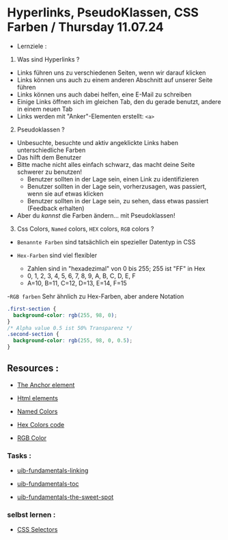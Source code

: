 # Hyperlinks, PseudoKlassen, CSS Farben / Thursday 11.07.24

- Lernziele :

1. Was sind Hyperlinks ?

- Links führen uns zu verschiedenen Seiten, wenn wir darauf klicken
- Links können uns auch zu einem anderen Abschnitt auf unserer Seite führen
- Links können uns auch dabei helfen, eine E-Mail zu schreiben
- Einige Links öffnen sich im gleichen Tab, den du gerade benutzt, andere in einem neuen Tab
- Links werden mit "Anker"-Elementen erstellt: `<a>`

2. Pseudoklassen ?

- Unbesuchte, besuchte und aktiv angeklickte Links haben unterschiedliche Farben
- Das hilft dem Benutzer
- Bitte mache nicht alles einfach schwarz, das macht deine Seite schwerer zu benutzen!
  - Benutzer sollten in der Lage sein, einen Link zu identifizieren
  - Benutzer sollten in der Lage sein, vorherzusagen, was passiert, wenn sie auf etwas klicken
  - Benutzer sollten in der Lage sein, zu sehen, dass etwas passiert (Feedback erhalten)
- Aber du _kannst_ die Farben ändern... mit Pseudoklassen!

3. Css Colors, `Named` colors, `HEX` colors, `RGB` colors ?

- `Benannte Farben` sind tatsächlich ein spezieller Datentyp in CSS

- `Hex-Farben` sind viel flexibler
  - Zahlen sind in "hexadezimal" von 0 bis 255; 255 ist "FF" in Hex
  - 0, 1, 2, 3, 4, 5, 6, 7, 8, 9, A, B, C, D, E, F
  - A=10, B=11, C=12, D=13, E=14, F=15

-`RGB farben` Sehr ähnlich zu Hex-Farben, aber andere Notation

```css
.first-section {
  background-color: rgb(255, 98, 0);
}
/* Alpha value 0.5 ist 50% Transparenz */
.second-section {
  background-color: rgb(255, 98, 0, 0.5);
}
```

## Resources :

- [The Anchor element](https://developer.mozilla.org/en-US/docs/Web/HTML/Element/a)

- [Html elements](https://developer.mozilla.org/en-US/docs/Web/HTML/Element)

- [Named Colors](https://developer.mozilla.org/en-US/docs/Web/CSS/named-color)

- [Hex Colors code](https://www.color-hex.com/)

- [RGB Color](https://www.w3schools.com/colors/colors_rgb.asp)

### Tasks :

- [uib-fundamentals-linking](https://classroom.github.com/a/6bNE0bBa)

- [uib-fundamentals-toc](https://classroom.github.com/a/pez6bz-8)

- [uib-fundamentals-the-sweet-spot](https://classroom.github.com/a/X1NUiq8Z)

### selbst lernen :

- [CSS Selectors](https://developer.mozilla.org/en-US/docs/Web/CSS/CSS_selectors)
